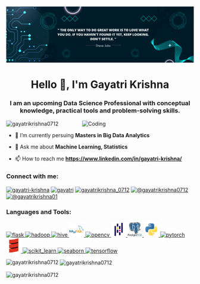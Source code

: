 ![logo](https://github.com/GayatriKrishna0712/GayatriKrishna0712/blob/main/The%20only%20way%20to%20do%20greate%20work%20is%20to%20love%20what%20you%20do.%20If%20you%20haven't%20found%20it%20yet%2C%20keep%20looking.%20Don't%20settle..png)
<h1 align="center">Hello 👋, I'm Gayatri Krishna</h1>
<h3 align="center">I am an upcoming Data Science Professional with conceptual knowledge, practical tools and problem-solving skills.</h3>
<img align = "right" src="https://cdn.dribbble.com/users/2704414/screenshots/7466903/media/b08ab576316bd4582fef189f471cd9e5.gif" alt="Coding" width="300">

<p align="left"> <img src="https://komarev.com/ghpvc/?username=gayatrikrishna0712&label=Profile%20views&color=0e75b6&style=flat" alt="gayatrikrishna0712" /> </p>

- 🌱 I’m currently persuing **Masters in Big Data Analytics**

- 💬 Ask me about **Machine Learning, Statistics**

- 📫 How to reach me **https://www.linkedin.com/in/gayatri-krishna/**

<h3 align="left">Connect with me:</h3>
<p align="left">
<a href="https://linkedin.com/in/gayatri-krishna" target="blank"><img align="center" src="https://raw.githubusercontent.com/rahuldkjain/github-profile-readme-generator/master/src/images/icons/Social/linked-in-alt.svg" alt="gayatri-krishna" height="30" width="40" /></a>
<a href="https://kaggle.com/gayatri" target="blank"><img align="center" src="https://raw.githubusercontent.com/rahuldkjain/github-profile-readme-generator/master/src/images/icons/Social/kaggle.svg" alt="gayatri" height="30" width="40" /></a>
<a href="https://instagram.com/gayatrikrishna_0712" target="blank"><img align="center" src="https://raw.githubusercontent.com/rahuldkjain/github-profile-readme-generator/master/src/images/icons/Social/instagram.svg" alt="gayatrikrishna_0712" height="30" width="40" /></a>
<a href="https://medium.com/@gayatrikrishna0712" target="blank"><img align="center" src="https://raw.githubusercontent.com/rahuldkjain/github-profile-readme-generator/master/src/images/icons/Social/medium.svg" alt="@gayatrikrishna0712" height="30" width="40" /></a>
<a href="https://www.hackerrank.com/@gayatrikrishna01" target="blank"><img align="center" src="https://raw.githubusercontent.com/rahuldkjain/github-profile-readme-generator/master/src/images/icons/Social/hackerrank.svg" alt="@gayatrikrishna01" height="30" width="40" /></a>
</p>

<h3 align="left">Languages and Tools:</h3>
<p align="left"> <a href="https://flask.palletsprojects.com/" target="_blank" rel="noreferrer"> <img src="https://www.vectorlogo.zone/logos/pocoo_flask/pocoo_flask-icon.svg" alt="flask" width="40" height="40"/> </a> <a href="https://hadoop.apache.org/" target="_blank" rel="noreferrer"> <img src="https://www.vectorlogo.zone/logos/apache_hadoop/apache_hadoop-icon.svg" alt="hadoop" width="40" height="40"/> </a> <a href="https://hive.apache.org/" target="_blank" rel="noreferrer"> <img src="https://www.vectorlogo.zone/logos/apache_hive/apache_hive-icon.svg" alt="hive" width="40" height="40"/> </a> <a href="https://www.mysql.com/" target="_blank" rel="noreferrer"> <img src="https://raw.githubusercontent.com/devicons/devicon/master/icons/mysql/mysql-original-wordmark.svg" alt="mysql" width="40" height="40"/> </a> <a href="https://opencv.org/" target="_blank" rel="noreferrer"> <img src="https://www.vectorlogo.zone/logos/opencv/opencv-icon.svg" alt="opencv" width="40" height="40"/> </a> <a href="https://pandas.pydata.org/" target="_blank" rel="noreferrer"> <img src="https://raw.githubusercontent.com/devicons/devicon/2ae2a900d2f041da66e950e4d48052658d850630/icons/pandas/pandas-original.svg" alt="pandas" width="40" height="40"/> </a> <a href="https://www.postgresql.org" target="_blank" rel="noreferrer"> <img src="https://raw.githubusercontent.com/devicons/devicon/master/icons/postgresql/postgresql-original-wordmark.svg" alt="postgresql" width="40" height="40"/> </a> <a href="https://www.python.org" target="_blank" rel="noreferrer"> <img src="https://raw.githubusercontent.com/devicons/devicon/master/icons/python/python-original.svg" alt="python" width="40" height="40"/> </a> <a href="https://pytorch.org/" target="_blank" rel="noreferrer"> <img src="https://www.vectorlogo.zone/logos/pytorch/pytorch-icon.svg" alt="pytorch" width="40" height="40"/> </a> <a href="https://www.scala-lang.org" target="_blank" rel="noreferrer"> <img src="https://raw.githubusercontent.com/devicons/devicon/master/icons/scala/scala-original.svg" alt="scala" width="40" height="40"/> </a> <a href="https://scikit-learn.org/" target="_blank" rel="noreferrer"> <img src="https://upload.wikimedia.org/wikipedia/commons/0/05/Scikit_learn_logo_small.svg" alt="scikit_learn" width="40" height="40"/> </a> <a href="https://seaborn.pydata.org/" target="_blank" rel="noreferrer"> <img src="https://seaborn.pydata.org/_images/logo-mark-lightbg.svg" alt="seaborn" width="40" height="40"/> </a> <a href="https://www.tensorflow.org" target="_blank" rel="noreferrer"> <img src="https://www.vectorlogo.zone/logos/tensorflow/tensorflow-icon.svg" alt="tensorflow" width="40" height="40"/> </a> </p>

<p><img align="left" src="https://github-readme-stats.vercel.app/api/top-langs?username=gayatrikrishna0712&show_icons=true&locale=en&layout=compact" alt="gayatrikrishna0712" /></p>


<p>&nbsp;<img align="center" src="https://github-readme-stats.vercel.app/api?username=gayatrikrishna0712&show_icons=true&locale=en" alt="gayatrikrishna0712" /></p>

<p><img align="center" src="https://github-readme-streak-stats.herokuapp.com/?user=gayatrikrishna0712&" alt="gayatrikrishna0712" /></p>
